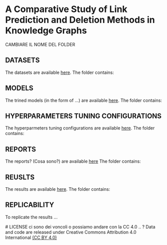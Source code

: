 # A Comparative Study of Link Prediction and Deletion Methods in Knowledge Graphs

CAMBIARE IL NOME DEL FOLDER 


## DATASETS

The datasets are available <a href="https://drive.google.com/drive/folders/1VkPBBpiLptT3LJIzsUXMjxTtKUb_vbir?usp=share_link">here</a>.
The folder contains:

## MODELS

The trined models (in the form of ...) are available <a href="https://drive.google.com/drive/folders/1ly6t3i8ITzT_pxH9cg3Da8aXVx-odtFP?usp=share_link">here</a>. 
The folder contains:


## HYPERPARAMETERS TUNING CONFIGURATIONS

The hyperparmeters tuning configurations are available <a href="https://drive.google.com/drive/folders/1ClX7M6PbAgxCLeZbBVjP1jwWyFaEXWiB?usp=share_link">here</a>.
The folder contains:


## REPORTS
The reports? (Cosa sono?) are available <a href="https://drive.google.com/drive/folders/1zy0VyJXzL4vpIVju3p8SmSa33XOGQsbZ?usp=share_link">here</a>
The folder contains:

## REUSLTS
The results are available <a href="https://drive.google.com/drive/folders/1-NY77jtqSWJx_-csWVlWBeH-LFyZ3ili?usp=share_link">here</a>.
The folder contains:


## REPLICABILITY
To replicate the results ...


# LICENSE
ci sono dei voncoli o possiamo andare con la CC 4.0 .. ?
Data and code are released under Creative Commons Attribution 4.0 International  <a href="https://creativecommons.org/licenses/by/4.0/">(CC BY 4.0)<a>

